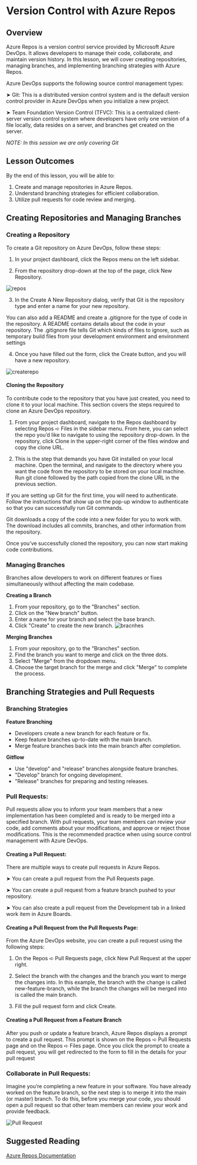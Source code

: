 # Version Control with Azure Repos


## Overview

Azure Repos is a version control service provided by Microsoft Azure DevOps. It allows developers to manage their code, collaborate, and maintain version history. In this lesson, we will cover creating repositories, managing branches, and implementing branching strategies with Azure Repos.

Azure DevOps supports the following source control management types:

➤ Git: This is a distributed version control system and is the default version control provider in Azure DevOps when you initialize a new project.

➤ Team Foundation Version Control (TFVC): This is a centralized client-server version control system where developers have only one version of a file locally, data resides on a server, and branches get created on the server.

_NOTE: In this session we are only covering Git_

## Lesson Outcomes

By the end of this lesson, you will be able to:

1. Create and manage repositories in Azure Repos.
2. Understand branching strategies for efficient collaboration.
3. Utilize pull requests for code review and merging.

## Creating Repositories and Managing Branches

### Creating a Repository

To create a Git repository on Azure DevOps, follow these steps:

1. In your project dashboard, click the Repos menu on the left sidebar.

2. From the repository drop-down at the top of the page, click New Repository.

![repos](./create_repo_button.png)

3. In the Create A New Repository dialog, verify that Git is the repository type and enter a name for your new repository.

You can also add a README and create a .gitignore for the type of code in the repository. A README contains details about the code in your repository. The .gitignore file tells Git which kinds of files to ignore, such as temporary build files from your development environment and environment settings

4. Once you have filled out the form, click the Create button, and you will have a new repository.

![createrepo](./repo_form.png)

#### Cloning the Repository
To contribute code to the repository that you have just created, you need to clone it to your local machine. This section covers the steps required to clone an Azure DevOps repository.

1. From your project dashboard, navigate to the Repos dashboard by selecting Repos ➪ Files in the sidebar menu. From here, you can select the repo you’d like to navigate to using the repository drop-down. In the repository, click Clone in the upper-right corner of the files window and copy the clone URL.

2. This is the step that demands you have Git installed on your local machine. Open the terminal, and navigate to the directory where you want the code from the repository to be stored on your local machine. Run git clone followed by the path copied from the clone URL in the previous section.

If you are setting up Git for the first time, you will need to authenticate. Follow the instructions that show up on the pop-up window to authenticate so that you can successfully run Git commands.

Git downloads a copy of the code into a new folder for you to work with. The download includes all commits, branches, and other information from the repository. 

Once you’ve successfully cloned the repository, you can now start making code contributions.

### Managing Branches
Branches allow developers to work on different features or fixes simultaneously without affecting the main codebase.

**Creating a Branch**
1. From your repository, go to the "Branches" section.
2. Click on the "New branch" button.
3. Enter a name for your branch and select the base branch.
4. Click "Create" to create the new branch.
![bracnhes](./create_branch.png)

**Merging Branches**
1. From your repository, go to the "Branches" section.
2. Find the branch you want to merge and click on the three dots.
3. Select "Merge" from the dropdown menu.
4. Choose the target branch for the merge and click "Merge" to complete the process.


## Branching Strategies and Pull Requests

### Branching Strategies

**Feature Branching**
- Developers create a new branch for each feature or fix.
- Keep feature branches up-to-date with the main branch.
- Merge feature branches back into the main branch after completion.

**Gitflow**
- Use "develop" and "release" branches alongside feature branches.
- "Develop" branch for ongoing development.
- "Release" branches for preparing and testing releases.

### Pull Requests:

Pull requests allow you to inform your team members that a new implementation has been completed and is ready to be merged into a specified branch. With pull requests, your team members can review your code, add comments about your modifications, and approve or reject those modifications. This is the recommended practice when using source control management with Azure DevOps.

#### Creating a Pull Request:

There are multiple ways to create pull requests in Azure Repos.

➤ You can create a pull request from the Pull Requests page.

➤ You can create a pull request from a feature branch pushed to your repository.

➤ You can also create a pull request from the Development tab in a linked work item in Azure Boards.

#### Creating a Pull Request from the Pull Requests Page:

From the Azure DevOps website, you can create a pull request using the following steps:

1. On the Repos ➪ Pull Requests page, click New Pull Request at the upper right.

2. Select the branch with the changes and the branch you want to merge the changes into. In this example, the branch with the change is called new-feature-branch, while the branch the changes will be merged into is called the main branch.

3. Fill the pull request form and click Create.

#### Creating a Pull Request from a Feature Branch

After you push or update a feature branch, Azure Repos displays a prompt to create a pull request. This prompt is shown on the Repos ➪ Pull Requests page and on the Repos ➪ Files page. Once you click the prompt to create a pull request, you will get redirected to the form to fill in the details for your pull request


### Collaborate in Pull Requests:

Imagine you’re completing a new feature in your software. You have already worked on the feature branch, so the next step is to merge it into the main (or master) branch. To do this, before you merge your code, you should open a pull request so that other team members can review your work and provide feedback.

![Pull Request](./pull_request.png)

## Suggested Reading
[Azure Repos Documentation](https://learn.microsoft.com/en-us/azure/devops/repos/git/create-new-repo?view=azure-devops)